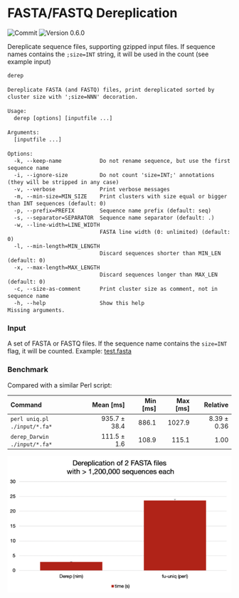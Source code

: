 # FASTA/FASTQ Dereplication

![Commit](https://img.shields.io/github/last-commit/telatin/nim-stuff)
![Version 0.6.0](https://img.shields.io/badge/version-0.6.0-blue)

Dereplicate sequence files, supporting gzipped input files. 
If sequence names contains the `;size=INT` string, it will be used in the count (see example input)

```
derep

Dereplicate FASTA (and FASTQ) files, print dereplicated sorted by cluster size with ';size=NNN' decoration.

Usage:
  derep [options] [inputfile ...]

Arguments:
  [inputfile ...]

Options:
  -k, --keep-name            Do not rename sequence, but use the first sequence name
  -i, --ignore-size          Do not count 'size=INT;' annotations (they will be stripped in any case)
  -v, --verbose              Print verbose messages
  -m, --min-size=MIN_SIZE    Print clusters with size equal or bigger than INT sequences (default: 0)
  -p, --prefix=PREFIX        Sequence name prefix (default: seq)
  -s, --separator=SEPARATOR  Sequence name separator (default: .)
  -w, --line-width=LINE_WIDTH
                             FASTA line width (0: unlimited) (default: 0)
  -l, --min-length=MIN_LENGTH
                             Discard sequences shorter than MIN_LEN (default: 0)
  -x, --max-length=MAX_LENGTH
                             Discard sequences longer than MAX_LEN (default: 0)
  -c, --size-as-comment      Print cluster size as comment, not in sequence name
  -h, --help                 Show this help
Missing arguments.

```

### Input

A set of FASTA or FASTQ files. If the sequence name contains the `size=INT` flag, it will be counted.
Example: [test.fasta](input/test.fa)


### Benchmark
 
Compared with a similar Perl script:

| Command | Mean [ms] | Min [ms] | Max [ms] | Relative |
|:---|---:|---:|---:|---:|
| `perl uniq.pl ./input/*.fa*` | 935.7 ± 38.4 | 886.1 | 1027.9 | 8.39 ± 0.36 |
| `derep_Darwin ./input/*.fa*` | 111.5 ± 1.6 | 108.9 | 115.1 | 1.00 |


![benchmark plot](doc/bench_small.png)
